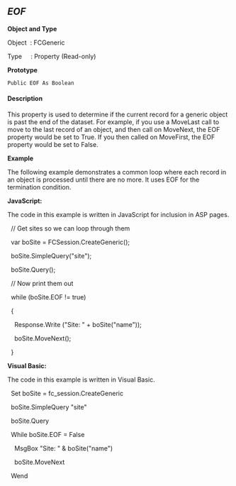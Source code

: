 _EOF_
-----

**Object and Type**

Object  : FCGeneric

Type     : Property (Read-only)

**Prototype**

```
Public EOF As Boolean
```

#### Description

This property is used to determine if the current record for a generic object is past the end of the dataset. For example, if you use a MoveLast call to move to the last record of an object, and then call on MoveNext, the EOF property would be set to True. If you then called on MoveFirst, the EOF property would be set to False.

**Example**

The following example demonstrates a common loop where each record in an object is processed until there are no more. It uses EOF for the termination condition.

**JavaScript:**

The code in this example is written in JavaScript for inclusion in ASP pages.

  // Get sites so we can loop through them

  var boSite = FCSession.CreateGeneric();

  boSite.SimpleQuery("site");

  boSite.Query();

  // Now print them out

  while (boSite.EOF != true)

  {

    Response.Write ("Site: " + boSite("name"));  

    boSite.MoveNext();

  }

**Visual Basic:**

The code in this example is written in Visual Basic.

  Set boSite = fc_session.CreateGeneric

  boSite.SimpleQuery "site"

  boSite.Query

  While boSite.EOF = False

    MsgBox "Site: " & boSite("name")

    boSite.MoveNext

  Wend